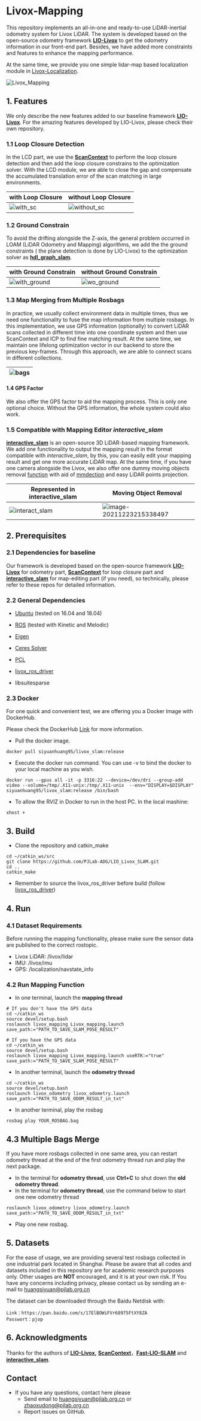 # Livox-Mapping

This repository implements an all-in-one and ready-to-use LiDAR-inertial odometry system for Livox LiDAR. The system is developed based on the open-source odometry framework [**LIO-Livox**](https://github.com/Livox-SDK/LIO-Livox) to get the odometry information in our front-end part. Besides, we have added more constraints and features to enhance the mapping performance. 

At the same time, we provide you one simple lidar-map based localization module in [Livox-Localization](https://github.com/SiyuanHuang95/Livox-Localization).

![Livox_Mapping](images/lio_livox_mapping_down.gif)

## 1. Features

We only describe the new features added to our baseline framework [**LIO-Livox**](https://github.com/Livox-SDK/LIO-Livox). For the amazing features developed by LIO-Livox, please check their own repository.

### 1.1 Loop Closure Detection

In the LCD part, we use the [**ScanContext**](https://github.com/irapkaist/scancontext)  to perform the loop closure detection and then add the loop closure constrains to the optimization solver. With the LCD module, we are able to close the gap and compensate the accumulated translation error of the scan matching in large environments.

| with Loop Closure              | without Loop Closure                 |
| ------------------------------ | ------------------------------------ |
| ![with_sc](images/with_sc.gif) | ![without_sc](images/without_sc.gif) |

### 1.2 Ground Constrain

To avoid the drifting alongside the Z-axis, the general problem occurred in LOAM (LiDAR Odometry and Mapping) algorithms, we add the the ground constraints ( the plane detection is done by LIO-Livox)  to the optimization solver as  **[hdl_graph_slam](https://github.com/koide3/hdl_graph_slam)**.

| with Ground Constrain                  | without Ground Constrain                          |
| -------------------------------------- | ------------------------------------------------- |
| ![with_ground](images/with_ground.gif) | ![wo_ground](images/without_ground_constrins.gif) |

### 1.3 Map Merging from Multiple Rosbags

In practice, we usually collect environment data in multiple times, thus we need one functionality to fuse the map information from multiple rosbags. In this implementation, we use GPS information (optionally) to convert LiDAR scans collected in different time into one coordinate system and then use ScanContext and ICP to find fine matching result. At the same time, we maintain one lifelong optimization vector in our backend to store the previous key-frames. Through this approach, we  are able to connect scans in different collections.

| ![bags](images/multi_bag.gif) |
| -------------------------------------------- |

#### 1.4 GPS Factor

 We also offer the GPS factor to aid the mapping process. This is only one optional choice. Without the GPS information, the whole system could also work.

### 1.5 Compatible with Mapping Editor *interactive_slam*

 [**interactive_slam**](https://github.com/SMRT-AIST/interactive_slam) is an open-source 3D LiDAR-based mapping framework. We add one functionality to output the mapping result in the format compatible with *interactive_slam*, by this, you can easily edit your mapping result and get one more accurate LiDAR map. At the same time, if you have one camera alongside the Livox, we also offer one dummy moving objects removal [function](SC-PGO/utils/moving_object_removal/README.md) with aid of [mmdection](https://github.com/open-mmlab/mmdetection) and easy LiDAR points projection.

| Represented in interactive_slam               | Moving Object Removal                                 |
| --------------------------------------------- | ----------------------------------------------------- |
| ![interact_slam](images/interactive_slam.png) | ![image-20211223215338497](images/object_removal.png) |

## 2. Prerequisites

### 2.1 Dependencies for baseline

Our framework is developed based on the open-source framework [**LIO-Livox**](https://github.com/Livox-SDK/LIO-Livox) for odometry part,  [**ScanContext**](https://github.com/irapkaist/scancontext)  for loop closure part and [**interactive_slam**](https://github.com/SMRT-AIST/interactive_slam) for map-editing part (if you need), so technically, please refer to these repos for detailed information.

### 2.2 General Dependencies  

- [Ubuntu](http://ubuntu.com) (tested on 16.04 and 18.04)

- [ROS](http://wiki.ros.org/ROS/Installation) (tested with Kinetic and Melodic)

- [Eigen](http://eigen.tuxfamily.org/index.php?title=Main_Page)

- [Ceres Solver](http://ceres-solver.org/installation.html)

- [PCL](http://www.pointclouds.org/downloads/linux.html)

- [livox_ros_driver](https://github.com/Livox-SDK/livox_ros_driver)

- libsuitesparse

### 2.3 Docker

For one quick and convenient test, we are offering you a Docker Image with DockerHub.

Please check the DockerHub [Link](https://hub.docker.com/r/siyuanhuang95/livox_slam) for more information.

- Pull the docker image.

```shell
docker pull siyuanhuang95/livox_slam:release
```

- Execute the docker run command. You can use -v to bind the docker to your local machine as you wish.

```shell
docker run --gpus all -it -p 3316:22 --device=/dev/dri --group-add video --volume=/tmp/.X11-unix:/tmp/.X11-unix  --env="DISPLAY=$DISPLAY" siyuanhuang95/livox_slam:release /bin/bash
```

- To allow the RVIZ in Docker to run in the host PC. In the local mashine:

```shell
xhost +
```

## 3. Build

- Clone the repository and catkin_make

```shell
cd ~/catkin_ws/src
git clone https://github.com/PJLab-ADG/LIO_Livox_SLAM.git
cd ..
catkin_make
```

- Remember to source the livox_ros_driver before build (follow [livox_ros_driver](https://github.com/hku-mars/FAST_LIO#13-livox_ros_driver))

## 4. Run

### 4.1 Dataset Requirements

 Before running the mapping functionality, please make sure the sensor data are published to the correct rostopic.

- Livox LiDAR: /livox/lidar
- IMU: /livox/imu
- GPS: /localization/navstate_info

### 4.2 Run Mapping Function

- In one terminal, launch the **mapping thread**

```shell
# If you don't have the GPS data
cd ~/catkin_ws
source devel/setup.bash
roslaunch livox_mapping Livox_mapping.launch save_path:="PATH_TO_SAVE_SLAM_POSE_RESULT"
```

```shell
# If you have the GPS data
cd ~/catkin_ws
source devel/setup.bash
roslaunch livox_mapping Livox_mapping.launch useRTK:="true" save_path:="PATH_TO_SAVE_SLAM_POSE_RESULT"
```

- In another terminal, launch the **odometry thread**

```shell
cd ~/catkin_ws
source devel/setup.bash
roslaunch livox_odometry livox_odometry.launch save_path:="PATH_TO_SAVE_ODOM_RESULT_in_txt"
```

- In another terminal, play the rosbag

```shell
rosbag play YOUR_ROSBAG.bag
```

## 4.3 Multiple Bags Merge

If you have more rosbags collected in one same area, you can restart odometry thread at the end of the first odometry thread run and play the next package.

- In the terminal for **odometry thread**, use **Ctrl+C** to shut down the **old odometry thread**.
- In the terminal for **odometry thread**, use the command below to start one new odometry thread

```shell
roslaunch livox_odometry livox_odometry.launch save_path:="PATH_TO_SAVE_ODOM_RESULT_in_txt"
```

- Play one new rosbag.



## 5. Datasets

For the ease of usage, we are providing several test rosbags collected in one industrial park located in Shanghai. Please be aware that all codes and datasets included in this repository are for academic research purposes only. Other usages are **NOT** encouraged, and it is at your own risk. If You have any concerns including privacy, please contact us by sending an e-mail to huangsiyuan@pjlab.org.cn

The dataset can be downloaded through the Baidu Netdisk with:

```shell
Link：https://pan.baidu.com/s/17ElBOWiFVr68975FtXY8ZA 
Passwort：pjop
```



## 6. Acknowledgments

Thanks for the authors of **[LIO-Livox](https://github.com/Livox-SDK/LIO-Livox),** [**ScanContext**](https://github.com/irapkaist/scancontext)，[**Fast-LIO-SLAM**](https://github.com/gisbi-kim/FAST_LIO_SLAM) and  [**interactive_slam**](https://github.com/SMRT-AIST/interactive_slam).

## Contact

- If you have any questions, contact here please
  - Send email to huangsiyuan@pjlab.org.cn or zhaoxudong@pjlab.org.cn
  - Report issues on GitHub.
